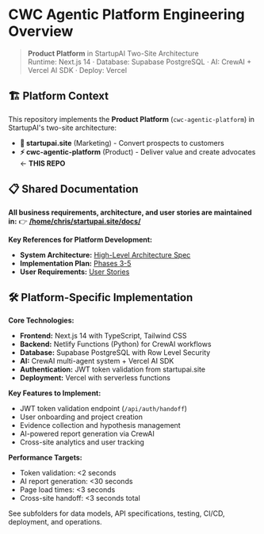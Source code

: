 # CWC Agentic Platform Engineering Overview
<!-- markdownlint-disable MD013 -->

> **Product Platform** in StartupAI Two-Site Architecture  
> Runtime: Next.js 14 · Database: Supabase PostgreSQL · AI: CrewAI + Vercel AI SDK · Deploy: Vercel

## 🏗️ Platform Context

This repository implements the **Product Platform** (`cwc-agentic-platform`) in StartupAI's two-site architecture:

- **🎯 startupai.site** (Marketing) - Convert prospects to customers
- **⚡ cwc-agentic-platform** (Product) - Deliver value and create advocates ← **THIS REPO**

## 📋 Shared Documentation

**All business requirements, architecture, and user stories are maintained in:**
👉 **[/home/chris/startupai.site/docs/](/home/chris/startupai.site/docs/)**

**Key References for Platform Development:**
- **System Architecture:** [High-Level Architecture Spec](../../startupai.site/docs/technical/high_level_architectural_spec.md#32-product-platform-cwc-agentic-platform-the-product)
- **Implementation Plan:** [Phases 3-5](../../startupai.site/docs/technical/two-site-implementation-plan.md#4-phase-3-product-platform-core-features-cwc-agentic-platform)
- **User Requirements:** [User Stories](../../startupai.site/docs/product/user-stories.md)

## 🛠️ Platform-Specific Implementation

**Core Technologies:**
- **Frontend:** Next.js 14 with TypeScript, Tailwind CSS
- **Backend:** Netlify Functions (Python) for CrewAI workflows
- **Database:** Supabase PostgreSQL with Row Level Security
- **AI:** CrewAI multi-agent system + Vercel AI SDK
- **Authentication:** JWT token validation from startupai.site
- **Deployment:** Vercel with serverless functions

**Key Features to Implement:**
- JWT token validation endpoint (`/api/auth/handoff`)
- User onboarding and project creation
- Evidence collection and hypothesis management
- AI-powered report generation via CrewAI
- Cross-site analytics and user tracking

**Performance Targets:**
- Token validation: <2 seconds
- AI report generation: <30 seconds
- Page load times: <3 seconds
- Cross-site handoff: <3 seconds total

See subfolders for data models, API specifications, testing, CI/CD, deployment, and operations.
